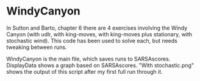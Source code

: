 # WindyCanyon
In Sutton and Barto, chapter 6 there are 4 exercises involving the Windy Canyon (with udlr, with king-moves, with king-moves plus stationary, with stochastic wind). This code has been used to solve each, but needs tweaking between runs.

WindyCanyon is the main file, which saves runs to SARSAscores. DisplayData shows a graph based on SARSAscores. "With stochastic.png" shows the output of this script after my first full run through it.
